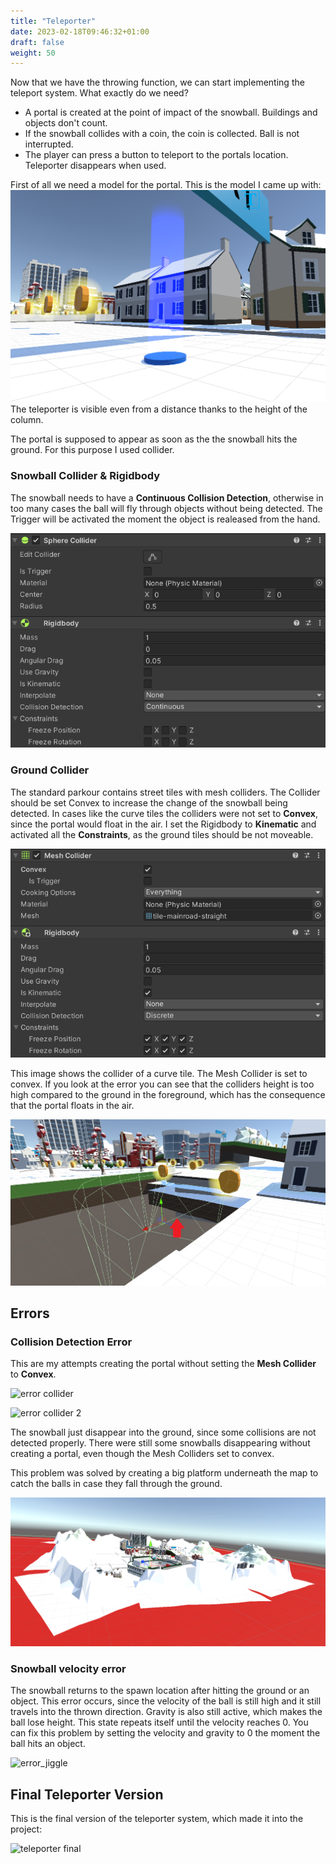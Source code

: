 ```yaml
---
title: "Teleporter"
date: 2023-02-18T09:46:32+01:00
draft: false
weight: 50
---
```


Now that we have the throwing function, we can start implementing the teleport system.
What exactly do we need?

* A portal is created at the point of impact of the snowball. Buildings and objects don't count.
* If the snowball collides with a coin, the coin is collected. Ball is not interrupted.
* The player can press a button to teleport to the portals location. Teleporter disappears when used.

First of all we need a model for the portal. This is the model I came up with:<br>
![teleporter](https://raw.githubusercontent.com/Lithanel/Lithanel_page/master/images/teleporter/teleporter.png)<br>
The teleporter is visible even from a distance thanks to the height of the column.

The portal is supposed to appear as soon as the the snowball hits the ground. For this purpose I used collider.

### Snowball Collider & Rigidbody
The snowball needs to have a **Continuous Collision Detection**, otherwise in too many cases the ball will fly through objects without being detected.
The Trigger will be activated the moment the object is realeased from the hand.<br>

![snowball collider](https://raw.githubusercontent.com/Lithanel/Lithanel_page/master/images/teleporter/ball_collider.png)<br>

### Ground Collider
The standard parkour contains street tiles with mesh colliders. The Collider should be set Convex to increase the change of the snowball being detected.
In cases like the curve tiles the colliders were not set to **Convex**, since the portal would float in the air.
I set the Rigidbody to **Kinematic** and activated all the **Constraints**, as the ground tiles should be not moveable. <br>

![street collider](https://raw.githubusercontent.com/Lithanel/Lithanel_page/master/images/teleporter/street_collider.png)<br>

This image shows the collider of a curve tile. The Mesh Collider is set to convex. 
If you look at the error you can see that the colliders height is too high compared to the ground in the foreground,
which has the consequence that the portal floats in the air.<br>

![convex collider](https://raw.githubusercontent.com/Lithanel/Lithanel_page/master/images/teleporter/convex_collider.png)<br>

## Errors
### Collision Detection Error
This are my attempts creating the portal without setting the **Mesh Collider** to **Convex**.<br>

![error collider](https://raw.githubusercontent.com/Lithanel/Lithanel_page/master/images/teleporter/error_convex.gif)<br>

![error collider 2](https://raw.githubusercontent.com/Lithanel/Lithanel_page/master/images/teleporter/error_convex_2.gif)<br>


The snowball just disappear into the ground, since some collisions are not detected properly.
There were still some snowballs disappearing without creating a portal, even though the Mesh Colliders set to convex.

This problem was solved by creating a big platform underneath the map to catch the balls in case they fall through the ground.<br>

![platform](https://raw.githubusercontent.com/Lithanel/Lithanel_page/master/images/teleporter/platform.png)<br>

### Snowball velocity error

The snowball returns to the spawn location after hitting the ground or an object. 
This error occurs, since the velocity of the ball is still high and it still travels into the thrown direction.
Gravity is also still active, which makes the ball lose height. This state repeats itself until the velocity reaches 0.
You can fix this problem by setting the velocity and gravity to 0 the moment the ball hits an object.<br>

![error_jiggle](https://raw.githubusercontent.com/Lithanel/Lithanel_page/master/images/teleporter/error_jiggle.gif)<br>

## Final Teleporter Version

This is the final version of the teleporter system, which made it into the project: <br>

![teleporter final](https://raw.githubusercontent.com/Lithanel/Lithanel_page/master/images/teleporter/t.gif)<br>